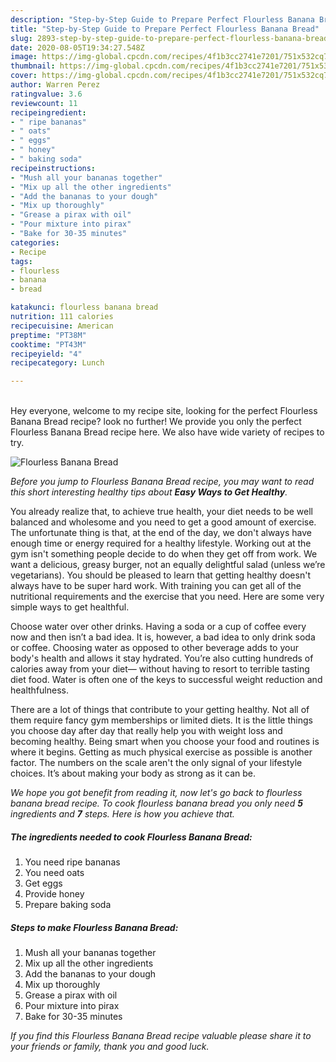 ```yaml
---
description: "Step-by-Step Guide to Prepare Perfect Flourless Banana Bread"
title: "Step-by-Step Guide to Prepare Perfect Flourless Banana Bread"
slug: 2893-step-by-step-guide-to-prepare-perfect-flourless-banana-bread
date: 2020-08-05T19:34:27.548Z
image: https://img-global.cpcdn.com/recipes/4f1b3cc2741e7201/751x532cq70/flourless-banana-bread-recipe-main-photo.jpg
thumbnail: https://img-global.cpcdn.com/recipes/4f1b3cc2741e7201/751x532cq70/flourless-banana-bread-recipe-main-photo.jpg
cover: https://img-global.cpcdn.com/recipes/4f1b3cc2741e7201/751x532cq70/flourless-banana-bread-recipe-main-photo.jpg
author: Warren Perez
ratingvalue: 3.6
reviewcount: 11
recipeingredient:
- " ripe bananas"
- " oats"
- " eggs"
- " honey"
- " baking soda"
recipeinstructions:
- "Mush all your bananas together"
- "Mix up all the other ingredients"
- "Add the bananas to your dough"
- "Mix up thoroughly"
- "Grease a pirax with oil"
- "Pour mixture into pirax"
- "Bake for 30-35 minutes"
categories:
- Recipe
tags:
- flourless
- banana
- bread

katakunci: flourless banana bread 
nutrition: 111 calories
recipecuisine: American
preptime: "PT38M"
cooktime: "PT43M"
recipeyield: "4"
recipecategory: Lunch

---
```

<br>
Hey everyone, welcome to my recipe site, looking for the perfect Flourless Banana Bread recipe? look no further! We provide you only the perfect Flourless Banana Bread recipe here. We also have wide variety of recipes to try.
<br>


![Flourless Banana Bread](https://img-global.cpcdn.com/recipes/4f1b3cc2741e7201/751x532cq70/flourless-banana-bread-recipe-main-photo.jpg)

<i>Before you jump to Flourless Banana Bread recipe, you may want to read this short interesting healthy tips about <strong>Easy Ways to Get Healthy</strong>.</i>

You already realize that, to achieve true health, your diet needs to be well balanced and wholesome and you need to get a good amount of exercise. The unfortunate thing is that, at the end of the day, we don't always have enough time or energy required for a healthy lifestyle. Working out at the gym isn't something people decide to do when they get off from work. We want a delicious, greasy burger, not an equally delightful salad (unless we’re vegetarians). You should be pleased to learn that getting healthy doesn't always have to be super hard work. With training you can get all of the nutritional requirements and the exercise that you need. Here are some very simple ways to get healthful.

Choose water over other drinks. Having a soda or a cup of coffee every now and then isn’t a bad idea. It is, however, a bad idea to only drink soda or coffee. Choosing water as opposed to other beverage adds to your body's health and allows it stay hydrated. You’re also cutting hundreds of calories away from your diet— without having to resort to terrible tasting diet food. Water is often one of the keys to successful weight reduction and healthfulness.

There are a lot of things that contribute to your getting healthy. Not all of them require fancy gym memberships or limited diets. It is the little things you choose day after day that really help you with weight loss and becoming healthy. Being smart when you choose your food and routines is where it begins. Getting as much physical exercise as possible is another factor. The numbers on the scale aren't the only signal of your lifestyle choices. It’s about making your body as strong as it can be. 


<i>We hope you got benefit from reading it, now let's go back to flourless banana bread recipe. To cook flourless banana bread you only need <strong>5</strong> ingredients and <strong>7</strong> steps. Here is how you achieve that.
</i>

##### The ingredients needed to cook Flourless Banana Bread:

1. You need  ripe bananas
1. You need  oats
1. Get  eggs
1. Provide  honey
1. Prepare  baking soda


##### Steps to make Flourless Banana Bread:

1. Mush all your bananas together
1. Mix up all the other ingredients
1. Add the bananas to your dough
1. Mix up thoroughly
1. Grease a pirax with oil
1. Pour mixture into pirax
1. Bake for 30-35 minutes


<i>If you find this Flourless Banana Bread recipe valuable please share it to your friends or family, thank you and good luck.</i>
